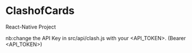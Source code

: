 # ClashofCards

React-Native Project

nb:change the API Key in src/api/clash.js with your <API_TOKEN>. (Bearer <API_TOKEN>)
